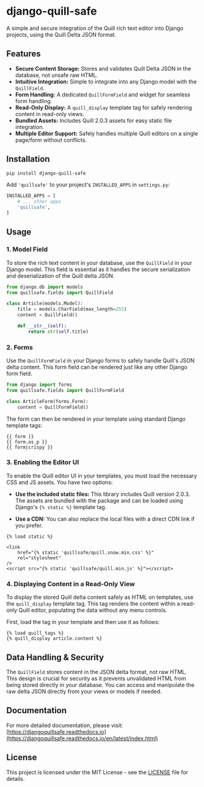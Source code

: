 # django-quill-safe

A simple and secure integration of the Quill rich text editor into Django projects, using the Quill Delta JSON format.

## Features

* **Secure Content Storage:** Stores and validates Quill Delta JSON in the database, not unsafe raw HTML.
* **Intuitive Integration:** Simple to integrate into any Django model with the `QuillField`.
* **Form Handling:** A dedicated `QuillFormField` and widget for seamless form handling.
* **Read-Only Display:** A `quill_display` template tag for safely rendering content in read-only views.
* **Bundled Assets:** Includes Quill 2.0.3 assets for easy static file integration.
* **Multiple Editor Support:** Safely handles multiple Quill editors on a single page/form without conflicts.

## Installation

```bash
pip install django-quill-safe
````

Add `'quillsafe'` to your project's `INSTALLED_APPS` in `settings.py`:

```python
INSTALLED_APPS = [
    # ... other apps
    'quillsafe',
]
```

## Usage

### 1\. Model Field

To store the rich text content in your database, use the `QuillField` in your Django model. This field is essential as it handles the secure serialization and deserialization of the Quill delta JSON.

```python
from django.db import models
from quillsafe.fields import QuillField

class Article(models.Model):
    title = models.CharField(max_length=255)
    content = QuillField()

    def __str__(self):
        return str(self.title)
```

### 2\. Forms

Use the `QuillFormField` in your Django forms to safely handle Quill's JSON delta content. This form field can be rendered just like any other Django form field.

```python
from django import forms
from quillsafe.fields import QuillFormField

class ArticleForm(forms.Form):
    content = QuillFormField()
```

The form can then be rendered in your template using standard Django template tags:

```django
{{ form }}
{{ form.as_p }}
{{ form|crispy }}
```

### 3\. Enabling the Editor UI

To enable the Quill editor UI in your templates, you must load the necessary CSS and JS assets. You have two options:

  * **Use the included static files:** This library includes Quill version 2.0.3. The assets are bundled with the package and can be loaded using Django's `{% static %}` template tag.

  * **Use a CDN:** You can also replace the local files with a direct CDN link if you prefer.

<!-- end list -->

```django
{% load static %}

<link
    href="{% static 'quillsafe/quill.snow.min.css' %}"
    rel="stylesheet"
/>
<script src="{% static 'quillsafe/quill.min.js' %}"></script>
```

### 4\. Displaying Content in a Read-Only View

To display the stored Quill delta content safely as HTML on templates, use the `quill_display` template tag. This tag renders the content within a read-only Quill editor, populating the data without any menu controls.

First, load the tag in your template and then use it as follows:

```django
{% load quill_tags %}
{% quill_display article.content %}
```

## Data Handling & Security

The `QuillField` stores content in the JSON delta format, not raw HTML. This design is crucial for security as it prevents unvalidated HTML from being stored directly in your database. You can access and manipulate the raw delta JSON directly from your views or models if needed.

## Documentation
For more detailed documentation, please visit: [https://djangoquillsafe.readthedocs.io](https://djangoquillsafe.readthedocs.io/en/latest/index.html)

## License

[](https://opensource.org/licenses/MIT)

This project is licensed under the MIT License - see the [LICENSE](LICENSE) file for details.

```
```
